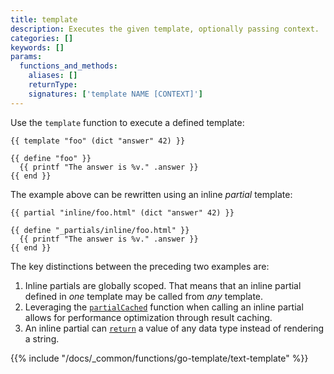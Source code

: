 ```yaml
---
title: template
description: Executes the given template, optionally passing context.
categories: []
keywords: []
params:
  functions_and_methods:
    aliases: []
    returnType: 
    signatures: ['template NAME [CONTEXT]']
---
```


Use the `template` function to execute a defined template:

```go-html-template
{{ template "foo" (dict "answer" 42) }}

{{ define "foo" }}
  {{ printf "The answer is %v." .answer }}
{{ end }}
```

The example above can be rewritten using an inline _partial_ template:

```go-html-template
{{ partial "inline/foo.html" (dict "answer" 42) }}

{{ define "_partials/inline/foo.html" }}
  {{ printf "The answer is %v." .answer }}
{{ end }}
```

The key distinctions between the preceding two examples are:

1. Inline partials are globally scoped. That means that an inline partial defined in _one_ template may be called from _any_ template.
1. Leveraging the [`partialCached`][] function when calling an inline partial allows for performance optimization through result caching.
1. An inline partial can [`return`][] a value of any data type instead of rendering a string.

{{% include "/docs/_common/functions/go-template/text-template" %}}

[`partialCached`]: /docs/reference/functions/partials/includecached/
[`return`]: /docs/reference/functions/go-template/return/
